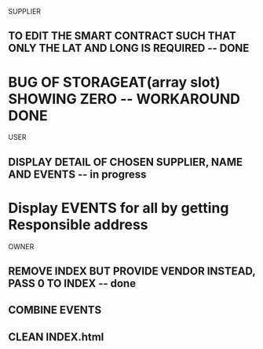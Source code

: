 SUPPLIER
## TO EDIT THE SMART CONTRACT SUCH THAT ONLY THE LAT AND LONG IS REQUIRED -- DONE
# BUG OF STORAGEAT(array slot) SHOWING ZERO -- WORKAROUND DONE

USER
## DISPLAY DETAIL OF CHOSEN SUPPLIER, NAME AND EVENTS -- in progress
# Display EVENTS for all by getting Responsible address

OWNER
## REMOVE INDEX BUT PROVIDE VENDOR INSTEAD, PASS 0 TO INDEX -- done
## COMBINE EVENTS

## CLEAN INDEX.html
